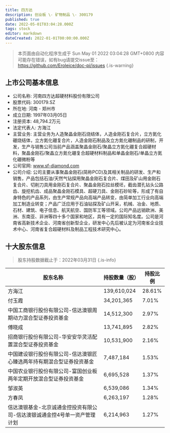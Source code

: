 ```yaml
---
title: 四方达
description: 创业板 \- 矿物制品 \- 300179
published: true
date: 2022-05-01T03:04:28.000Z
tags: stock
editor: markdown
dateCreated: 2022-01-01T00:00:00.000Z
---
```


> 本页面由自动化程序生成于 Sun May 01 2022 03:04:28 GMT+0800
> 内容可能存在错误，如有bug请提交issue至：https://github.com/Eroleice/doc-pi/issues
{.is-warning}

## 上市公司基本信息
- 公司名称: 河南四方达超硬材料股份有限公司
- 股票代码: 300179.SZ
- 所在地: 河南 - 郑州市
- 成立日期: 1997年03月05日
- 注册资本: 48,794.2万元
- 法定代表人: 方海江
- 主营业务: 主营业务为人造聚晶金刚石烧结体，人造金刚石复合片，立方氮化硼烧结体，立方氮化硼复合片，人造金刚石制品及立方氮化硼制品的研制，开发，生产与销售公司当前产品涵盖聚晶金刚石/聚晶立方氮化硼复合超硬材料，聚晶金刚石/聚晶立方氮化硼复合超硬材料制品和单晶金刚石/单晶立方氮化硼微粉等
- 公司官网: www.sf-diamond.com
- 公司介绍: 公司主要从事聚晶金刚石(简称PCD)及其相关制品的研发、生产和销售，产品包括石油/天然气钻探用聚晶金刚石复合片、煤田及矿山用金刚石复合片、切削刀具用金刚石复合片、聚晶金刚石拉丝模坯，截齿潜孔钻头公路齿、旋挖机齿、成品聚晶金刚石模具、超硬刀具、金刚石砂轮等，形成了有自身特色的产品系列，由生产常规产品向高端产品转变，由简单加工行业向高端加工制造业转变；产品广泛应用于石油钻探及矿山开采，机械、冶金、地质、石材、建筑、电子信息、航天航空、国防军工等领域。公司产品远销欧洲、美洲、东南亚、非洲等四十多个国家和地区，具有一定的国际知名度。公司是河南省高新技术企业、河南省创新型企业，研发中心先后被认定为河南省企业技术中心、河南省复合超硬材料及制品工程技术研究中心。


## 十大股东信息
> 股东持股数据截止于：2022年03月31日
{.is-info}

| 股东名称 | 持股数量（股） | 持股比例 |
| --- | --- | --- |
| 方海江 | 139,610,024 | 28.61% |
| 付玉霞 | 34,201,365 | 7.01% |
| 中国工商银行股份有限公司-信达澳银周期动力混合型证券投资基金 | 14,512,300 | 2.97% |
| 傅晓成 | 13,741,895 | 2.82% |
| 招商银行股份有限公司-华安安华灵活配置混合型证券投资基金 | 10,531,900 | 2.16% |
| 中国建设银行股份有限公司-信达澳银匠心臻选两年持有期混合型证券投资基金 | 7,487,184 | 1.53% |
| 中国农业银行股份有限公司-富国创业板两年定期开放混合型证券投资基金 | 6,695,528 | 1.37% |
| 邹淑英 | 6,539,086 | 1.34% |
| 方春凤 | 6,263,197 | 1.28% |
| 信达澳银基金-北京诚通金控投资有限公司-信达澳银诚通金控4号单一资产管理计划 | 6,214,963 | 1.27% |




